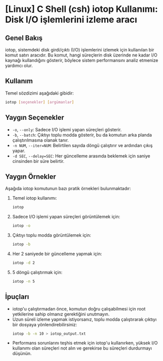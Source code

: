 # [Linux] C Shell (csh) iotop Kullanımı: Disk I/O işlemlerini izleme aracı

## Genel Bakış
iotop, sistemdeki disk girdi/çıktı (I/O) işlemlerini izlemek için kullanılan bir komut satırı aracıdır. Bu komut, hangi süreçlerin disk üzerinde ne kadar I/O kaynağı kullandığını gösterir, böylece sistem performansını analiz etmenize yardımcı olur.

## Kullanım
Temel sözdizimi aşağıdaki gibidir:
```bash
iotop [seçenekler] [argümanlar]
```

## Yaygın Seçenekler
- `-o`, `--only`: Sadece I/O işlemi yapan süreçleri gösterir.
- `-b`, `--batch`: Çıktıyı toplu modda gösterir, bu da komutun arka planda çalıştırılmasına olanak tanır.
- `-n NUM`, `--iter=NUM`: Belirtilen sayıda döngü çalıştırır ve ardından çıkış yapar.
- `-d SEC`, `--delay=SEC`: Her güncelleme arasında beklemek için saniye cinsinden bir süre belirtir.

## Yaygın Örnekler
Aşağıda iotop komutunun bazı pratik örnekleri bulunmaktadır:

1. Temel iotop kullanımı:
   ```bash
   iotop
   ```

2. Sadece I/O işlemi yapan süreçleri görüntülemek için:
   ```bash
   iotop -o
   ```

3. Çıktıyı toplu modda görüntülemek için:
   ```bash
   iotop -b
   ```

4. Her 2 saniyede bir güncelleme yapmak için:
   ```bash
   iotop -d 2
   ```

5. 5 döngü çalıştırmak için:
   ```bash
   iotop -n 5
   ```

## İpuçları
- iotop'u çalıştırmadan önce, komutun doğru çalışabilmesi için root yetkilerine sahip olmanız gerektiğini unutmayın.
- Uzun süreli izleme yapmak istiyorsanız, toplu modda çalıştırarak çıktıyı bir dosyaya yönlendirebilirsiniz:
  ```bash
  iotop -b -n 10 > iotop_output.txt
  ```
- Performans sorunlarını teşhis etmek için iotop'u kullanırken, yüksek I/O kullanımı olan süreçleri not alın ve gerekirse bu süreçleri durdurmayı düşünün.